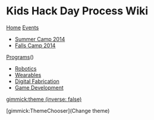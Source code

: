# Kids Hack Day Process Wiki

[Home](index.md)
[Events]()

* [Summer Camp 2014](events/summer-camp-2014.md)
* [Falls Camp 2014](events/falls-camp-2014.md)

[Programs](/#!programs)()

* [Robotics](programs/robotics.md)
* [Wearables](programs/wearables.md)
* [Digital Fabrication](programs/digital-fabrication.md)
* [Game Development](programs/game-development.md)

[gimmick:theme (inverse: false)](united)

[gimmick:ThemeChooser](Change theme)
